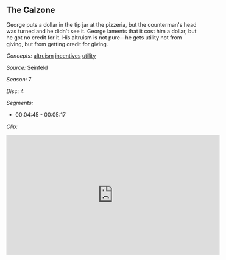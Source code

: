 ## The Calzone

George puts a dollar in the tip jar at the pizzeria, but the counterman's head was turned and he didn't see it.  George laments that it cost him a dollar, but he got no credit for it.  His altruism is not pure—he gets utility not from giving, but from getting credit for giving.  

*Concepts:*
[altruism](/concept/altruism/)
[incentives](/concept/incentives/)
[utility](/concept/utility/)

*Source:* Seinfeld

*Season:* 7

*Disc:* 4

*Segments:*

 * 00:04:45 - 00:05:17

*Clip:*

<iframe width="560" height="315" src="https://criticalcommons.org/embed?m=3seHSCE3r" frameborder="0" allowfullscreen></iframe>
